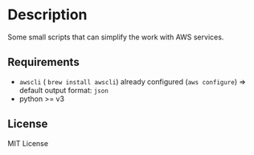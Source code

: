 # Description

Some small scripts that can simplify the work with AWS services.

## Requirements

* ```awscli``` ( ```brew install awscli```) already configured (```aws configure```) => default output format: ```json```
* python >= v3

## License

MIT License